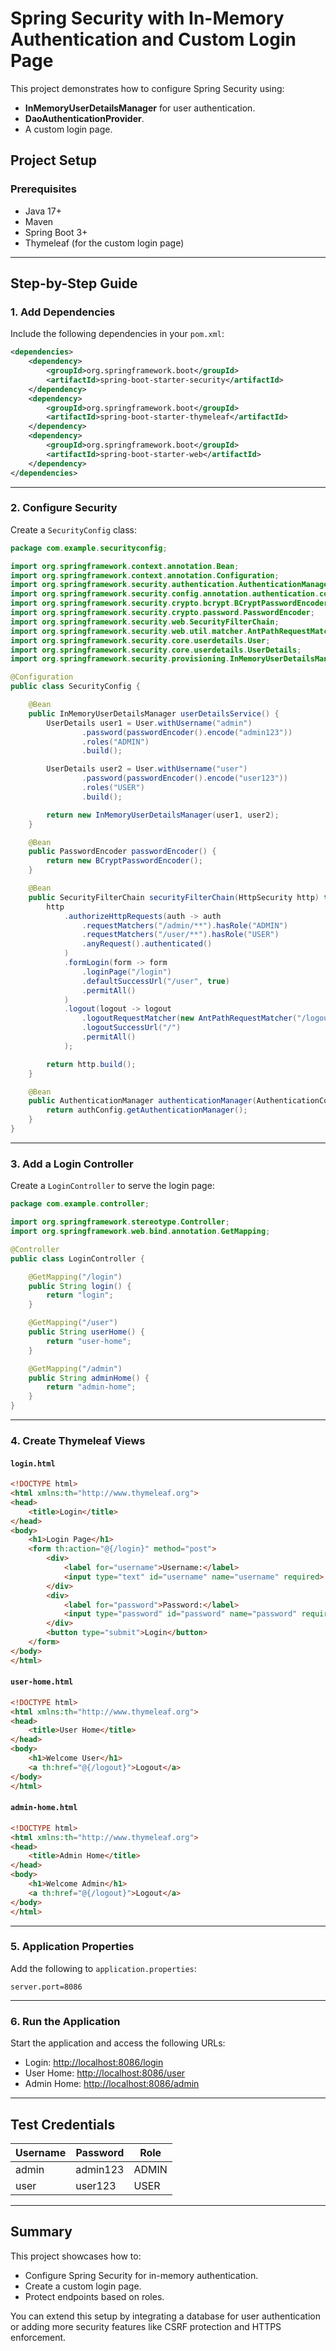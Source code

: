 # Spring Security with In-Memory Authentication and Custom Login Page

This project demonstrates how to configure Spring Security using:
- **InMemoryUserDetailsManager** for user authentication.
- **DaoAuthenticationProvider**.
- A custom login page.

## Project Setup

### Prerequisites
- Java 17+
- Maven
- Spring Boot 3+
- Thymeleaf (for the custom login page)

---

## Step-by-Step Guide

### 1. Add Dependencies

Include the following dependencies in your `pom.xml`:

```xml
<dependencies>
    <dependency>
        <groupId>org.springframework.boot</groupId>
        <artifactId>spring-boot-starter-security</artifactId>
    </dependency>
    <dependency>
        <groupId>org.springframework.boot</groupId>
        <artifactId>spring-boot-starter-thymeleaf</artifactId>
    </dependency>
    <dependency>
        <groupId>org.springframework.boot</groupId>
        <artifactId>spring-boot-starter-web</artifactId>
    </dependency>
</dependencies>
```

---

### 2. Configure Security

Create a `SecurityConfig` class:

```java
package com.example.securityconfig;

import org.springframework.context.annotation.Bean;
import org.springframework.context.annotation.Configuration;
import org.springframework.security.authentication.AuthenticationManager;
import org.springframework.security.config.annotation.authentication.configuration.AuthenticationConfiguration;
import org.springframework.security.crypto.bcrypt.BCryptPasswordEncoder;
import org.springframework.security.crypto.password.PasswordEncoder;
import org.springframework.security.web.SecurityFilterChain;
import org.springframework.security.web.util.matcher.AntPathRequestMatcher;
import org.springframework.security.core.userdetails.User;
import org.springframework.security.core.userdetails.UserDetails;
import org.springframework.security.provisioning.InMemoryUserDetailsManager;

@Configuration
public class SecurityConfig {

    @Bean
    public InMemoryUserDetailsManager userDetailsService() {
        UserDetails user1 = User.withUsername("admin")
                .password(passwordEncoder().encode("admin123"))
                .roles("ADMIN")
                .build();

        UserDetails user2 = User.withUsername("user")
                .password(passwordEncoder().encode("user123"))
                .roles("USER")
                .build();

        return new InMemoryUserDetailsManager(user1, user2);
    }

    @Bean
    public PasswordEncoder passwordEncoder() {
        return new BCryptPasswordEncoder();
    }

    @Bean
    public SecurityFilterChain securityFilterChain(HttpSecurity http) throws Exception {
        http
            .authorizeHttpRequests(auth -> auth
                .requestMatchers("/admin/**").hasRole("ADMIN")
                .requestMatchers("/user/**").hasRole("USER")
                .anyRequest().authenticated()
            )
            .formLogin(form -> form
                .loginPage("/login")
                .defaultSuccessUrl("/user", true)
                .permitAll()
            )
            .logout(logout -> logout
                .logoutRequestMatcher(new AntPathRequestMatcher("/logout"))
                .logoutSuccessUrl("/")
                .permitAll()
            );

        return http.build();
    }

    @Bean
    public AuthenticationManager authenticationManager(AuthenticationConfiguration authConfig) throws Exception {
        return authConfig.getAuthenticationManager();
    }
}
```

---

### 3. Add a Login Controller

Create a `LoginController` to serve the login page:

```java
package com.example.controller;

import org.springframework.stereotype.Controller;
import org.springframework.web.bind.annotation.GetMapping;

@Controller
public class LoginController {

    @GetMapping("/login")
    public String login() {
        return "login";
    }

    @GetMapping("/user")
    public String userHome() {
        return "user-home";
    }

    @GetMapping("/admin")
    public String adminHome() {
        return "admin-home";
    }
}
```

---

### 4. Create Thymeleaf Views

#### `login.html`

```html
<!DOCTYPE html>
<html xmlns:th="http://www.thymeleaf.org">
<head>
    <title>Login</title>
</head>
<body>
    <h1>Login Page</h1>
    <form th:action="@{/login}" method="post">
        <div>
            <label for="username">Username:</label>
            <input type="text" id="username" name="username" required>
        </div>
        <div>
            <label for="password">Password:</label>
            <input type="password" id="password" name="password" required>
        </div>
        <button type="submit">Login</button>
    </form>
</body>
</html>
```

#### `user-home.html`

```html
<!DOCTYPE html>
<html xmlns:th="http://www.thymeleaf.org">
<head>
    <title>User Home</title>
</head>
<body>
    <h1>Welcome User</h1>
    <a th:href="@{/logout}">Logout</a>
</body>
</html>
```

#### `admin-home.html`

```html
<!DOCTYPE html>
<html xmlns:th="http://www.thymeleaf.org">
<head>
    <title>Admin Home</title>
</head>
<body>
    <h1>Welcome Admin</h1>
    <a th:href="@{/logout}">Logout</a>
</body>
</html>
```

---

### 5. Application Properties

Add the following to `application.properties`:

```properties
server.port=8086
```

---

### 6. Run the Application

Start the application and access the following URLs:
- Login: [http://localhost:8086/login](http://localhost:8086/login)
- User Home: [http://localhost:8086/user](http://localhost:8086/user)
- Admin Home: [http://localhost:8086/admin](http://localhost:8086/admin)

---

## Test Credentials

| Username | Password   | Role  |
|----------|------------|-------|
| admin    | admin123   | ADMIN |
| user     | user123    | USER  |

---

## Summary
This project showcases how to:
- Configure Spring Security for in-memory authentication.
- Create a custom login page.
- Protect endpoints based on roles.

You can extend this setup by integrating a database for user authentication or adding more security features like CSRF protection and HTTPS enforcement.
